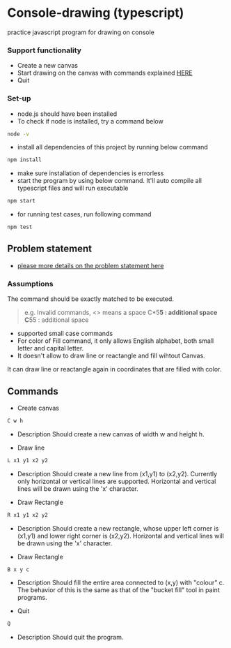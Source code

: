 # Console-drawing (typescript)
practice javascript program for drawing on console

### Support functionality

- Create a new canvas
- Start drawing on the canvas with commands explained [HERE](#Commands)
- Quit

### Set-up
- node.js should have been installed
- To check if node is installed, try a command below
```bash
node -v
```
- install all dependencies of this project by running below command
```bash
npm install
```
- make sure installation of dependencies is errorless
- start the program by using below command. It'll auto compile all typescript files and will run executable
```bash
npm start
```
- for running test cases, run following command
```bash
npm test
```

## Problem statement
- [please more details on the problem statement here](problem-statement.txt)

### Assumptions
The command should be exactly matched to be executed.
> e.g. Invalid commands, <> means a space
C*5**5 : additional space
C**55 : additional space
- supported small case commands
- For color of Fill command, it only allows English alphabet, both small letter and capital letter.
- It doesn't allow to draw line or reactangle and fill wihtout Canvas.

It can draw line or reactangle again in coordinates that are filled with color.

## Commands

* Create canvas
```bash
C w h
```
* Description
Should create a new canvas of width w and height h.

* Draw line
```bash
L x1 y1 x2 y2
```
* Description
Should create a new line from (x1,y1) to (x2,y2). Currently only
horizontal or vertical lines are supported. Horizontal and vertical lines
will be drawn using the 'x' character.


* Draw Rectangle
```bash
R x1 y1 x2 y2
```
* Description
Should create a new rectangle, whose upper left corner is (x1,y1) and
lower right corner is (x2,y2). Horizontal and vertical lines will be drawn
using the 'x' character.

* Draw Rectangle
```bash
B x y c
```
* Description
Should fill the entire area connected to (x,y) with "colour" c. The
behavior of this is the same as that of the "bucket fill" tool in paint
programs.

* Quit
```bash
Q
``` 		         
* Description
Should quit the program.
